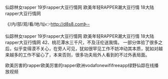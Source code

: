 仙踪林女rapper
19岁rapper大豆行情网
欧美年轻RAPPER潮大豆行情
18大陆rapper大豆行情网


《/内/部/观/看/地/址👉http://d8s8.com》--

仙踪林女rapper
19岁rapper大豆行情网
欧美年轻RAPPER潮大豆行情
18大陆rapper大豆行情网
	42、桃花潭水三千尺，不及汪伦送我情。
一部分体验了很多之后，似乎变得漠不关心，在旁人可见，犹如很罕见工作不妨冲动其本质，犹如对越来越多的工作不留心了，本来否则，很多功夫局外人看到的不过外表局面。





欧美厉害的rapper欧美厉害的rapper欧洲vodafonewififreeapp绿野仙踪在线播放视频
